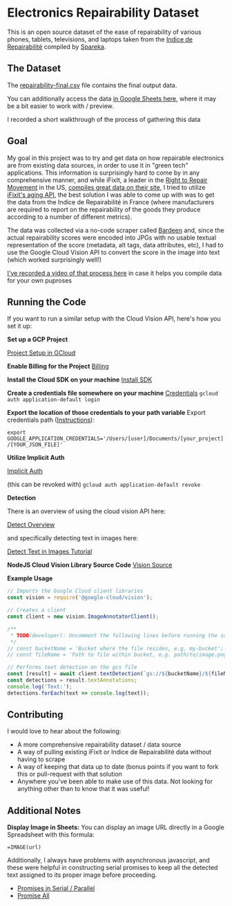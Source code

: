 # Electronics Repairability Dataset

This is an open source dataset of the ease of repairability of various phones, tablets, televisions, and laptops taken from the [Indice de Repairabilité](https://www.indicereparabilite.fr/) compiled by [Spareka](https://www.spareka.fr/).

## The Dataset

The [repairability-final.csv](repairability-final.csv) file contains the final output data.

You can additionally access the data [in Google Sheets here](https://docs.google.com/spreadsheets/d/1ZMOe5CCLjBTWuiOnP9nE8g-6txdh79Atkwqhzc9sp7A/edit#gid=0), where it may be a bit easier to work with / preview.

I recorded a short walkthrough of the process of gathering this data 

## Goal

My goal in this project was to try and get data on how repairable electronics are from existing data sources, in order to use it in "green tech" applications. This information is surprisingly hard to come by in any comprehensive manner, and while iFixIt, a leader in the [Right to Repair Movement](https://repair.org) in the US, [compiles great data on their site](https://www.ifixit.com/laptop_repairability), I tried to utilize [iFixit's aging API](https://github.com/iFixit/dozuki-js), the best solution I was able to come up with was to get the data from the Indice de Repairabilité in France (where manufacturers are required to report on the repairability of the goods they produce according to a number of different metrics).

The data was collected via a no-code scraper called [Bardeen](https://www.bardeen.ai/) and, since the actual repairability scores were encoded into JPGs with no usable textual representation of the score (metadata, alt tags, data attributes, etc), I had to use the Google Cloud Vision API to convert the score in the image into text (which worked surprisingly well!)

[I've recorded a video of that process here](https://www.youtube.com/watch?v=BnJIcMfDQqc) in case it helps you compile data for your own puproses


## Running the Code

If you want to run a similar setup with the Cloud Vision API, here's how you set it up:

**Set up a GCP Project**

[Project Setup in GCloud](https://console.cloud.google.com/iam-admin/serviceaccounts/details/114076229133535764396/keys?project=repairability&supportedpurview=project)

**Enable Billing for the Project**
[Billing](https://console.cloud.google.com/billing/projects)

**Install the Cloud SDK on your machine**
[Install SDK](https://cloud.google.com/sdk/docs/install)

**Create a credentials file somewhere on your machine**
[Credentials](https://cloud.google.com/docs/authentication/provide-credentials-adc)
`gcloud auth application-default login`

**Export the location of those credentials to your path variable**
Export credentials path ([Instructions](https://stackoverflow.com/questions/35532645/google-cloud-vision-api-permission-denied)):

`export GOOGLE_APPLICATION_CREDENTIALS='/Users/[user]/Documents/[your_project]/[YOUR_JSON_FILE]'`

**Utilize Implicit Auth**

[Implicit Auth](https://cloud.google.com/docs/authentication/client-libraries)

(this can be revoked with)
`gcloud auth application-default revoke`

**Detection**

There is an overview of using the cloud vision API here:

[Detect Overview](https://cloud.google.com/vision/docs/detect-labels-image-client-libraries)

and specifically detecting text in images here:

[Detect Text in Images Tutorial](https://cloud.google.com/vision/docs/ocr?apix_params=%7B%22resource%22%3A%7B%22requests%22%3A%5B%7B%22features%22%3A%5B%7B%22type%22%3A%22TEXT_DETECTION%22%7D%5D%2C%22image%22%3A%7B%22source%22%3A%7B%22imageUri%22%3A%22https%3A%2F%2Fwww.indicereparabilite.fr%2Fwp-content%2Fuploads%2F2021%2F08%2F4-a-59-35-230x350.png%22%7D%7D%7D%5D%7D%7D)

**NodeJS Cloud Vision Library Source Code**
[Vision Source](https://github.com/googleapis/nodejs-vision)


**Example Usage**

```javascript
// Imports the Google Cloud client libraries
const vision = require('@google-cloud/vision');

// Creates a client
const client = new vision.ImageAnnotatorClient();

/**
 * TODO(developer): Uncomment the following lines before running the sample.
 */
// const bucketName = 'Bucket where the file resides, e.g. my-bucket';
// const fileName = 'Path to file within bucket, e.g. path/to/image.png';

// Performs text detection on the gcs file
const [result] = await client.textDetection(`gs://${bucketName}/${fileName}`);
const detections = result.textAnnotations;
console.log('Text:');
detections.forEach(text => console.log(text));
```

## Contributing

I would love to hear about the following:

* A more comprehensive repairability dataset / data source
* A way of pulling existing iFixit or Indice de Repairabilité data without having to scrape
* A way of keeping that data up to date (bonus points if you want to fork this or pull-request with that solution
* Anywhere you've been able to make use of this data. Not looking for anything other than to know that it was useful!


## Additional Notes

**Display Image in Sheets:**
You can display an image URL directly in a Google Spreadsheet with this formula:

`=IMAGE(url)`

Additionally, I always have problems with asynchronous javascript, and these were helpful in constructing serial promises to keep all the detected text assigned to its proper image before proceeding.

* [Promises in Serial / Parallel](https://gist.github.com/joeytwiddle/37d2085425c049629b80956d3c618971)
* [Promise All](https://developer.mozilla.org/en-US/docs/Web/JavaScript/Reference/Global_Objects/Promise/all)





